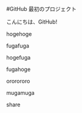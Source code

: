 #GitHub 最初のプロジェクト

こんにちは、GitHub!

hogehoge

fugafuga

hogefuga

fugahoge

ororororo

mugamuga

share